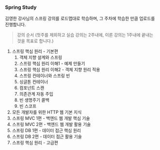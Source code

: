 ### Spring Study
김영한 강사님의 스프링 강의를 로드맵대로 학습하며, 그 주차에 학습한 만큼 업로드를 진행합니다.

 
>강의 순서 (첫주를 제외하고 실습 강의는 2주내에, 이론 강의는 1주내에 끝내는 것을 목표로 합니다.)
1. 스프링 핵심 원리 - 기본편 
    1. 객체 지향 설계와 스프링
    2. 스프링 핵심 원리 이해1 - 예제 만들기
    3. 스프링 핵심 원리 이해2 - 객체 지향 원리 적용
    4. 스프링 컨테이너와 스프링 빈
    5. 싱글톤 컨테이너
    6. 컴포넌트 스캔
    7. 의존관계 자동 주입
    8. 빈 생명주기 콜백
    9. 빈 스코프 
2. 모든 개발자를 위한 HTTP 웹 기본 지식
3. 스프링 MVC 1편 - 백엔드 웹 개발 핵심 기술
4. 스프링 MVC 2편 - 백엔드 웹 개발 활용 기술 
5. 스프링 DB 1편 - 데이터 접근 핵심 원리
6. 스프링 DB 2편 - 데이터 접근 활용 기술
7. 스프링 핵심 원리 - 고급편

